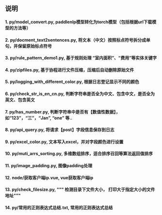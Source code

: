 
## 说明


#### 1. py/model_convert.py, paddlenlp模型转化为torch模型（包括根据url下载模型的方法等）
#### 2. py/docment_text2sentences.py, 将文本（中文）按照标点符号拆分成单句，并保留原始标点符号
#### 3. py/rule_pattern_demo1.py, 基于规则处理 “室内面积”、“费用”等实体关键字
#### 4. py/zipfiles.py, 基于协程进行文件压缩，压缩后自动删除原始文件
#### 5. py/logging_with_different_color.py, 根据日志登记显示不同的颜色
#### 6. py/check_str_is_en_cn.py, 判断字符串是否全为中文、包含中文，是否全为英文、包含英文
#### 7. py/has_number.py, 判断字符串中是否有【数值性数据】，如“123”，“三”，“Jan”, “one” 等..
#### 8. py/api_query.py, 将请求【post】字段信息保存到日志
#### 9. py/excel_color.py, 文本写入excel，并对字段颜色进行设置
#### 10. py/muti_arrs_sorting.py, 多维数组排序，适合排序召回等算法返回值排序
#### 11. py/image_padding.py, 图像padding处理
#### 12. node/获取客户端ip.vue, vue获取客户端ip
#### 13. py/check_filesize.py, """ 检测目录下文件大小， 打印大于指定大小的文件地址"""
#### 14. py/常用的正则表达式总结.txt, 常用的正则表达式总结

